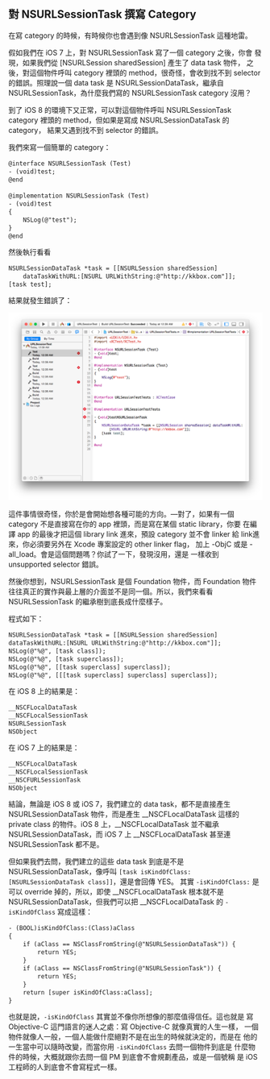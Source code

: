 對 NSURLSessionTask 撰寫 Category
---------------------------------

在寫 category 的時候，有時候你也會遇到像 NSURLSessionTask 這種地雷。

假如我們在 iOS 7 上，對 NSURLSessionTask 寫了一個 category 之後，你會
發現，如果我們從 [NSURLSession sharedSession] 產生了 data task 物件，
之後，對這個物件呼叫 category 裡頭的 method，很奇怪，會收到找不到
selector 的錯誤。照理說一個 data task 是 NSURLSessionDataTask，繼承自
NSURLSessionTask，為什麼我們寫的 NSURLSessionTask category 沒用？

到了 iOS 8 的環境下又正常，可以對這個物件呼叫 NSURLSessionTask
category 裡頭的 method，但如果是寫成 NSURLSessionDataTask 的 category，
結果又遇到找不到 selector 的錯誤。

我們來寫一個簡單的 category：

``` objc
@interface NSURLSessionTask (Test)
- (void)test;
@end

@implementation NSURLSessionTask (Test)
- (void)test
{
	NSLog(@"test");
}
@end
```

然後執行看看

```
NSURLSessionDataTask *task = [[NSURLSession sharedSession]
	dataTaskWithURL:[NSURL URLWithString:@"http://kkbox.com"]];
[task test];
```

結果就發生錯誤了：

![NSURLSessionTask 的錯誤](xcode.png)

這件事情很奇怪，你於是會開始想各種可能的方向。—對了，如果有一個
category 不是直接寫在你的 app 裡頭，而是寫在某個 static library，你要
在編譯 app 的最後才把這個 library link 進來，預設 category 並不會
linker 給 link進來，你必須要另外在 Xcode 專案設定的 other linker flag，
加上 -ObjC 或是 -all_load。會是這個問題嗎？你試了一下，發現沒用，還是
一樣收到 unsupported selector 錯誤。

然後你想到，NSURLSessionTask 是個 Foundation 物件，而 Foundation 物件
往往真正的實作與最上層的介面並不是同一個。所以，我們來看看
NSURLSessionTask 的繼承樹到底長成什麼樣子。

程式如下：

``` objc
NSURLSessionDataTask *task = [[NSURLSession sharedSession] dataTaskWithURL:[NSURL URLWithString:@"http://kkbox.com"]];
NSLog(@"%@", [task class]);
NSLog(@"%@", [task superclass]);
NSLog(@"%@", [[task superclass] superclass]);
NSLog(@"%@", [[[task superclass] superclass] superclass]);
```

在 iOS 8 上的結果是：

```
__NSCFLocalDataTask
__NSCFLocalSessionTask
NSURLSessionTask
NSObject
```

在 iOS 7 上的結果是：

```
__NSCFLocalDataTask
__NSCFLocalSessionTask
__NSCFURLSessionTask
NSObject
```

結論，無論是 iOS 8 或 iOS 7，我們建立的 data task，都不是直接產生
NSURLSessionDataTask 物件，而是產生 \_\_NSCFLocalDataTask 這樣的 private
class 的物件。iOS 8 上，\_\_NSCFLocalDataTask 並不繼承
NSURLSessionDataTask，而 iOS 7 上 __NSCFLocalDataTask 甚至連
NSURLSessionTask 都不是。

但如果我們去問，我們建立的這些 data task 到底是不是
NSURLSessionDataTask，像呼叫
`[task isKindOfClass:[NSURLSessionDataTask class]]`，還是會回傳 YES。
其實 `-isKindOfClass:` 是可以 override 掉的，所以，即使
\_\_NSCFLocalDataTask 根本就不是 NSURLSessionDataTask，但我們可以把
\_\_NSCFLocalDataTask 的 `-isKindOfClass` 寫成這樣：

``` objc
- (BOOL)isKindOfClass:(Class)aClass
{
	if (aClass == NSClassFromString(@"NSURLSessionDataTask")) {
		return YES;
	}
	if (aClass == NSClassFromString(@"NSURLSessionTask")) {
		return YES;
	}
	return [super isKindOfClass:aClass];
}
```

也就是說，`-isKindOfClass` 其實並不像你所想像的那麼值得信任。這也就是
寫 Objective-C 這門語言的迷人之處：寫 Objective-C 就像真實的人生一樣，
一個物件就像人一般，一個人能做什麼絕對不是在出生的時候就決定的，而是在
他的一生當中可以隨時改變，而當你用 `-isKindOfClass` 去問一個物件到底是
什麼物件的時候，大概就跟你去問一個 PM 到底會不會規劃產品，或是一個號稱
是 iOS 工程師的人到底會不會寫程式一樣。
